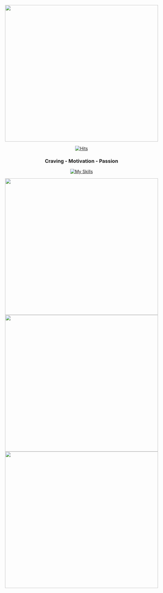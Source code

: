   <div align=center>
<img src="https://github.com/sabb12/sabb12/assets/57868607/967218b3-be2e-4b8b-a472-103492ccd589" style="width: 100%; height: 450px">
  
	
  [![Hits](https://hits.seeyoufarm.com/api/count/incr/badge.svg?url=https%3A%2F%2Fgithub.com%2Fzzsza)](https://hits.seeyoufarm.com) 
	
<h3>Craving - Motivation - Passion</h3>

[![My Skills](https://skillicons.dev/icons?i=html,css,js,react,nextjs,ts,nodejs,github,notion)](https://skillicons.dev)

<img src="https://github.com/sabb12/sabb12/assets/57868607/33695b7d-2753-47a5-8c8d-484acdc795e7" style="width: 100%; height: 450px">
<img src="https://github.com/sabb12/sabb12/assets/57868607/520ab50c-c1c1-4255-82fe-c850c424e684" style="width: 100%; height: 450px">
<img src="https://github.com/sabb12/sabb12/assets/57868607/693408cb-72fe-448e-b969-36dd3201c6be" style="width: 100%; height: 450px">

  </div>
	

